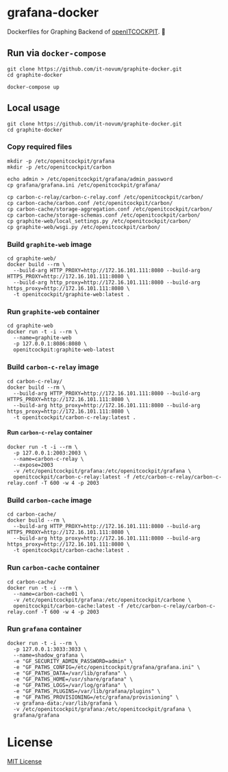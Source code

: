 # grafana-docker

Dockerfiles for Graphing Backend of [openITCOCKPIT](https://github.com/it-novum/openITCOCKPIT). 🐳

## Run via `docker-compose`
````
git clone https://github.com/it-novum/graphite-docker.git
cd graphite-docker

docker-compose up
````

## Local usage
````
git clone https://github.com/it-novum/graphite-docker.git
cd graphite-docker
````

### Copy required files
````
mkdir -p /etc/openitcockpit/grafana
mkdir -p /etc/openitcockpit/carbon

echo admin > /etc/openitcockpit/grafana/admin_password
cp grafana/grafana.ini /etc/openitcockpit/grafana/

cp carbon-c-relay/carbon-c-relay.conf /etc/openitcockpit/carbon/
cp carbon-cache/carbon.conf /etc/openitcockpit/carbon/
cp carbon-cache/storage-aggregation.conf /etc/openitcockpit/carbon/
cp carbon-cache/storage-schemas.conf /etc/openitcockpit/carbon/
cp graphite-web/local_settings.py /etc/openitcockpit/carbon/
cp graphite-web/wsgi.py /etc/openitcockpit/carbon/
````

### Build `graphite-web` image
````
cd graphite-web/
docker build --rm \
  --build-arg HTTP_PROXY=http://172.16.101.111:8080 --build-arg HTTPS_PROXY=http://172.16.101.111:8080 \
  --build-arg http_proxy=http://172.16.101.111:8080 --build-arg https_proxy=http://172.16.101.111:8080 \
  -t openitcockpit/graphite-web:latest .
````
### Run `graphite-web` container
````
cd graphite-web
docker run -t -i --rm \
  --name=graphite-web
  -p 127.0.0.1:8086:8080 \
  openitcockpit:graphite-web-latest
````


### Build `carbon-c-relay` image
````
cd carbon-c-relay/
docker build --rm \
  --build-arg HTTP_PROXY=http://172.16.101.111:8080 --build-arg HTTPS_PROXY=http://172.16.101.111:8080 \
  --build-arg http_proxy=http://172.16.101.111:8080 --build-arg https_proxy=http://172.16.101.111:8080 \
  -t openitcockpit/carbon-c-relay:latest .
````

#### Run `carbon-c-relay` container

````
docker run -t -i --rm \
  -p 127.0.0.1:2003:2003 \
  --name=carbon-c-relay \
  --expose=2003
  -v /etc/openitcockpit/grafana:/etc/openitcockpit/grafana \
  openitcockpit/carbon-c-relay:latest -f /etc/carbon-c-relay/carbon-c-relay.conf -T 600 -w 4 -p 2003
````


### Build `carbon-cache` image
````
cd carbon-cache/
docker build --rm \
  --build-arg HTTP_PROXY=http://172.16.101.111:8080 --build-arg HTTPS_PROXY=http://172.16.101.111:8080 \
  --build-arg http_proxy=http://172.16.101.111:8080 --build-arg https_proxy=http://172.16.101.111:8080 \
  -t openitcockpit/carbon-cache:latest .
````
### Run `carbon-cache` container
````
cd carbon-cache/
docker run -t -i --rm \
  --name=carbon-cache01 \
  -v /etc/openitcockpit/grafana:/etc/openitcockpit/carbone \
  openitcockpit/carbon-cache:latest -f /etc/carbon-c-relay/carbon-c-relay.conf -T 600 -w 4 -p 2003
````


### Run `grafana` container
````
docker run -t -i --rm \
  -p 127.0.0.1:3033:3033 \
  --name=shadow_grafana \
  -e "GF_SECURITY_ADMIN_PASSWORD=admin" \
  -e "GF_PATHS_CONFIG=/etc/openitcockpit/grafana/grafana.ini" \
  -e "GF_PATHS_DATA=/var/lib/grafana" \
  -e "GF_PATHS_HOME=/usr/share/grafana" \
  -e "GF_PATHS_LOGS=/var/log/grafana" \
  -e "GF_PATHS_PLUGINS=/var/lib/grafana/plugins" \
  -e "GF_PATHS_PROVISIONING=/etc/grafana/provisioning" \
  -v grafana-data:/var/lib/grafana \
  -v /etc/openitcockpit/grafana:/etc/openitcockpit/grafana \
  grafana/grafana
````


# License
[MIT License](https://github.com/it-novum/graphite-docker/blob/master/LICENSE)

